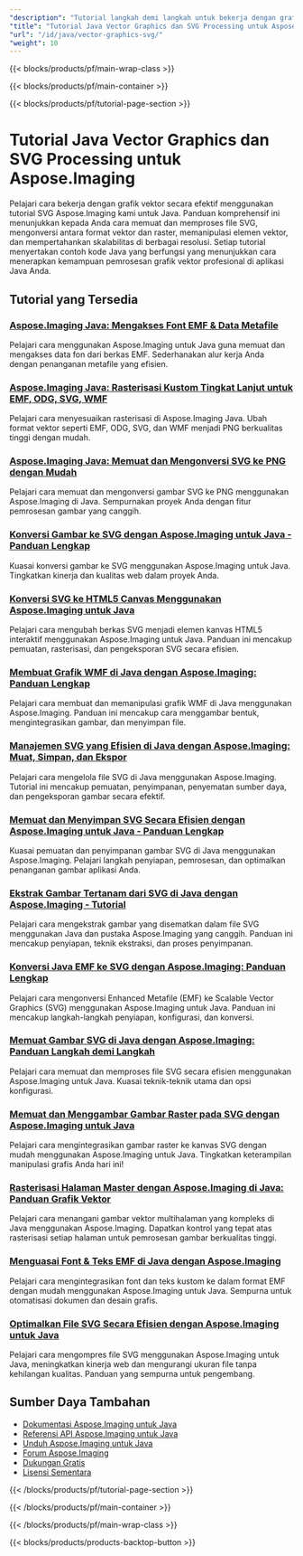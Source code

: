 ```yaml
---
"description": "Tutorial langkah demi langkah untuk bekerja dengan grafik vektor, file SVG, dan format gambar yang dapat diskalakan menggunakan Aspose.Imaging untuk Java."
"title": "Tutorial Java Vector Graphics dan SVG Processing untuk Aspose.Imaging"
"url": "/id/java/vector-graphics-svg/"
"weight": 10
---
```


{{< blocks/products/pf/main-wrap-class >}}

{{< blocks/products/pf/main-container >}}

{{< blocks/products/pf/tutorial-page-section >}}
# Tutorial Java Vector Graphics dan SVG Processing untuk Aspose.Imaging

Pelajari cara bekerja dengan grafik vektor secara efektif menggunakan tutorial SVG Aspose.Imaging kami untuk Java. Panduan komprehensif ini menunjukkan kepada Anda cara memuat dan memproses file SVG, mengonversi antara format vektor dan raster, memanipulasi elemen vektor, dan mempertahankan skalabilitas di berbagai resolusi. Setiap tutorial menyertakan contoh kode Java yang berfungsi yang menunjukkan cara menerapkan kemampuan pemrosesan grafik vektor profesional di aplikasi Java Anda.

## Tutorial yang Tersedia

### [Aspose.Imaging Java: Mengakses Font EMF & Data Metafile](./aspose-imaging-java-emf-font-access/)
Pelajari cara menggunakan Aspose.Imaging untuk Java guna memuat dan mengakses data fon dari berkas EMF. Sederhanakan alur kerja Anda dengan penanganan metafile yang efisien.

### [Aspose.Imaging Java: Rasterisasi Kustom Tingkat Lanjut untuk EMF, ODG, SVG, WMF](./aspose-imaging-java-custom-rasterization-techniques/)
Pelajari cara menyesuaikan rasterisasi di Aspose.Imaging Java. Ubah format vektor seperti EMF, ODG, SVG, dan WMF menjadi PNG berkualitas tinggi dengan mudah.

### [Aspose.Imaging Java: Memuat dan Mengonversi SVG ke PNG dengan Mudah](./mastering-aspose-imaging-java-svg-load-convert/)
Pelajari cara memuat dan mengonversi gambar SVG ke PNG menggunakan Aspose.Imaging di Java. Sempurnakan proyek Anda dengan fitur pemrosesan gambar yang canggih.

### [Konversi Gambar ke SVG dengan Aspose.Imaging untuk Java - Panduan Lengkap](./convert-images-svg-aspose-imaging-java/)
Kuasai konversi gambar ke SVG menggunakan Aspose.Imaging untuk Java. Tingkatkan kinerja dan kualitas web dalam proyek Anda.

### [Konversi SVG ke HTML5 Canvas Menggunakan Aspose.Imaging untuk Java](./svg-to-html5-canvas-aspose-imaging-java/)
Pelajari cara mengubah berkas SVG menjadi elemen kanvas HTML5 interaktif menggunakan Aspose.Imaging untuk Java. Panduan ini mencakup pemuatan, rasterisasi, dan pengeksporan SVG secara efisien.

### [Membuat Grafik WMF di Java dengan Aspose.Imaging: Panduan Lengkap](./create-wmf-graphics-aspose-imaging-java/)
Pelajari cara membuat dan memanipulasi grafik WMF di Java menggunakan Aspose.Imaging. Panduan ini mencakup cara menggambar bentuk, mengintegrasikan gambar, dan menyimpan file.

### [Manajemen SVG yang Efisien di Java dengan Aspose.Imaging: Muat, Simpan, dan Ekspor](./master-svg-handling-java-aspose-imaging/)
Pelajari cara mengelola file SVG di Java menggunakan Aspose.Imaging. Tutorial ini mencakup pemuatan, penyimpanan, penyematan sumber daya, dan pengeksporan gambar secara efektif.

### [Memuat dan Menyimpan SVG Secara Efisien dengan Aspose.Imaging untuk Java - Panduan Lengkap](./aspose-imaging-java-svg-guide/)
Kuasai pemuatan dan penyimpanan gambar SVG di Java menggunakan Aspose.Imaging. Pelajari langkah penyiapan, pemrosesan, dan optimalkan penanganan gambar aplikasi Anda.

### [Ekstrak Gambar Tertanam dari SVG di Java dengan Aspose.Imaging - Tutorial](./extract-images-svg-java-aspose-imaging/)
Pelajari cara mengekstrak gambar yang disematkan dalam file SVG menggunakan Java dan pustaka Aspose.Imaging yang canggih. Panduan ini mencakup penyiapan, teknik ekstraksi, dan proses penyimpanan.

### [Konversi Java EMF ke SVG dengan Aspose.Imaging: Panduan Lengkap](./emf-to-svg-conversion-java-aspose-imaging/)
Pelajari cara mengonversi Enhanced Metafile (EMF) ke Scalable Vector Graphics (SVG) menggunakan Aspose.Imaging untuk Java. Panduan ini mencakup langkah-langkah penyiapan, konfigurasi, dan konversi.

### [Memuat Gambar SVG di Java dengan Aspose.Imaging: Panduan Langkah demi Langkah](./load-svg-image-aspose-imaging-java/)
Pelajari cara memuat dan memproses file SVG secara efisien menggunakan Aspose.Imaging untuk Java. Kuasai teknik-teknik utama dan opsi konfigurasi.

### [Memuat dan Menggambar Gambar Raster pada SVG dengan Aspose.Imaging untuk Java](./load-draw-raster-images-svg-aspose-imaging-java/)
Pelajari cara mengintegrasikan gambar raster ke kanvas SVG dengan mudah menggunakan Aspose.Imaging untuk Java. Tingkatkan keterampilan manipulasi grafis Anda hari ini!

### [Rasterisasi Halaman Master dengan Aspose.Imaging di Java: Panduan Grafik Vektor](./mastering-page-rasterization-aspose-imaging-java-guide/)
Pelajari cara menangani gambar vektor multihalaman yang kompleks di Java menggunakan Aspose.Imaging. Dapatkan kontrol yang tepat atas rasterisasi setiap halaman untuk pemrosesan gambar berkualitas tinggi.

### [Menguasai Font & Teks EMF di Java dengan Aspose.Imaging](./aspose-imaging-java-emf-fonts-text-guide/)
Pelajari cara mengintegrasikan font dan teks kustom ke dalam format EMF dengan mudah menggunakan Aspose.Imaging untuk Java. Sempurna untuk otomatisasi dokumen dan desain grafis.

### [Optimalkan File SVG Secara Efisien dengan Aspose.Imaging untuk Java](./compress-svg-aspose-imaging-java-guide/)
Pelajari cara mengompres file SVG menggunakan Aspose.Imaging untuk Java, meningkatkan kinerja web dan mengurangi ukuran file tanpa kehilangan kualitas. Panduan yang sempurna untuk pengembang.

## Sumber Daya Tambahan

- [Dokumentasi Aspose.Imaging untuk Java](https://docs.aspose.com/imaging/java/)
- [Referensi API Aspose.Imaging untuk Java](https://reference.aspose.com/imaging/java/)
- [Unduh Aspose.Imaging untuk Java](https://releases.aspose.com/imaging/java/)
- [Forum Aspose.Imaging](https://forum.aspose.com/c/imaging)
- [Dukungan Gratis](https://forum.aspose.com/)
- [Lisensi Sementara](https://purchase.aspose.com/temporary-license/)

{{< /blocks/products/pf/tutorial-page-section >}}

{{< /blocks/products/pf/main-container >}}

{{< /blocks/products/pf/main-wrap-class >}}

{{< blocks/products/products-backtop-button >}}
